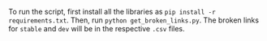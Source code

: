 To run the script, first install all the libraries as `pip install -r requirements.txt`. Then, run `python get_broken_links.py`. The broken links for `stable` and `dev` will be in the respective `.csv` files.